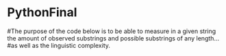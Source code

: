 # PythonFinal

#The purpose of the code below is to be able to measure in a given string the amount of observed substrings and possible substrings of any length...
#as well as the linguistic complexity. 

